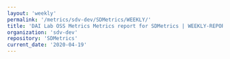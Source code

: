 ```yaml
---
layout: 'weekly'
permalink: '/metrics/sdv-dev/SDMetrics/WEEKLY/'
title: 'DAI Lab OSS Metrics Metrics report for SDMetrics | WEEKLY-REPORT-2020-04-19'
organization: 'sdv-dev'
repository: 'SDMetrics'
current_date: '2020-04-19'
---
```

